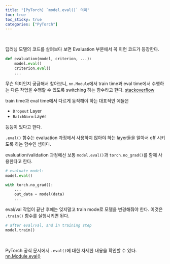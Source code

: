 ```yaml
---
title: "[PyTorch] `model.eval()` 의미"
toc: true
toc_sticky: true
categories: ["PyTorch"]
---
```


<br/>

딥러닝 모델의 코드를 살펴보다 보면 Evaluation 부분에서 꼭 이런 코드가 등장한다.

``` py
def evaluation(model, criterion, ...):
    model.eval()
    criterion.eval()
    ...
```

무슨 의미인지 궁금해서 찾아보니, `nn.Module`에서 train time과 eval time에서 수행하는 다른 작업을 수행할 수 있도록 switching 하는 함수라고 한다. [stackoverflow](https://stackoverflow.com/a/60018731)

train time과 eval time에서 다르게 동작해야 하는 대표적인 예들은

- `Dropout` Layer
- `BatchNorm` Layer

등등이 있다고 한다.

`.eval()` 함수는 evaluation 과정에서 사용하지 않아야 하는 layer들을 알아서 off 시키도록 하는 함수인 셈이다.

evaluation/validation 과정에선 보통 `model.eval()`과 `torch.no_grad()`를 함께 사용한다고 한다.

``` py
# evaluate model:
model.eval()

with torch.no_grad():
    ...
    out_data = model(data)
    ...
```

eval/val 작업이 끝난 후에는 잊지말고 train mode로 모델을 변경해줘야 한다. 이것은 `.train()` 함수를 실행시키면 된다.

``` py
# after eval/val, and in training step
model.train()
```

<br/>

PyTorch 공식 문서에서 `.eval()`에 대한 자세한 내용을 확인할 수 있다. [nn.Module.eval()](https://pytorch.org/docs/stable/generated/torch.nn.Module.html#torch.nn.Module.eval)


